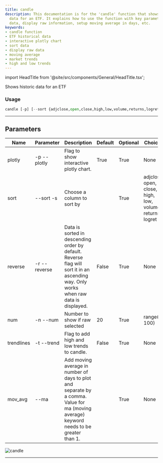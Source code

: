 ```yaml
---
title: candle
description: This documentation is for the 'candle' function that shows historical
  data for an ETF. It explains how to use the function with key parameters to sort
  data, display raw information, setup moving average in days, etc.
keywords:
- candle function
- ETF historical data
- interactive plotly chart
- sort data
- display raw data
- moving average
- market trends
- high and low trends
---
```


import HeadTitle from '@site/src/components/General/HeadTitle.tsx';

<HeadTitle title="etf /candle - Reference | OpenBB Terminal Docs" />

Shows historic data for an ETF

### Usage

```python wordwrap
candle [-p] [--sort {adjclose,open,close,high,low,volume,returns,logret}] [-r] [-n NUM] [-t] [--ma MOV_AVG]
```

---

## Parameters

| Name | Parameter | Description | Default | Optional | Choices |
| ---- | --------- | ----------- | ------- | -------- | ------- |
| plotly | -p  --plotly | Flag to show interactive plotly chart. | True | True | None |
| sort | --sort  -s | Choose a column to sort by |  | True | adjclose, open, close, high, low, volume, returns, logret |
| reverse | -r  --reverse | Data is sorted in descending order by default. Reverse flag will sort it in an ascending way. Only works when raw data is displayed. | False | True | None |
| num | -n  --num | Number to show if raw selected | 20 | True | range(1, 100) |
| trendlines | -t  --trend | Flag to add high and low trends to candle. | False | True | None |
| mov_avg | --ma | Add moving average in number of days to plot and separate by a comma. Value for ma (moving average) keyword needs to be greater than 1. |  | True | None |

![candle](https://user-images.githubusercontent.com/46355364/154031063-090a4419-c3b1-4707-8f8e-b41c872a783a.png)

---
